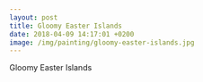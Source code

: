 ```yaml
---
layout: post
title: Gloomy Easter Islands
date: 2018-04-09 14:17:01 +0200
image: /img/painting/gloomy-easter-islands.jpg
---
```


Gloomy Easter Islands
